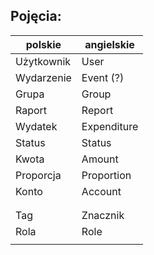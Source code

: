 ## Pojęcia:

| polskie    | angielskie |
| ---------- | ---------- |
| Użytkownik | User |
| Wydarzenie | Event (?) |
| Grupa | Group |
| Raport | Report |
| Wydatek | Expenditure |
| Status | Status |
| Kwota | Amount |
| Proporcja | Proportion |
| Konto | Account |
|  |  |
|  |  |
| Tag | Znacznik |
| Rola | Role |
|  |  |
